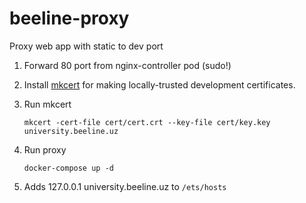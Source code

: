 # beeline-proxy

Proxy web app with static to dev port

1. Forward 80 port from nginx-controller pod (sudo!)
2. Install [mkcert](https://github.com/FiloSottile/mkcert) for making locally-trusted development certificates. 
3. Run mkcert

    ```
    mkcert -cert-file cert/cert.crt --key-file cert/key.key university.beeline.uz
    ```

4. Run proxy 
    
    ```
    docker-compose up -d
    ```
5. Adds 127.0.0.1 university.beeline.uz to `/ets/hosts`

